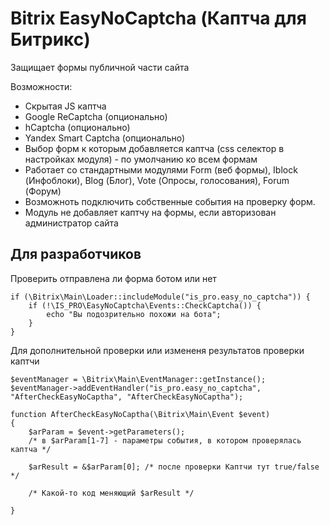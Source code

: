 # Bitrix EasyNoCaptcha (Каптча для Битрикс)

Защищает формы публичной части сайта

Возможности:
- Cкрытая JS каптча
- Google ReCaptcha (опционально)
- hCaptcha (опционально)
- Yandex Smart Captcha (опционально)
- Выбор форм к которым добавляется каптча (css селектор в настройках модуля) - по умолчанию ко всем формам
- Работает со стандартными модулями Form (веб формы), Iblock (Инфоблоки), Blog (Блог), Vote (Опросы, голосования), Forum (Форум)
- Возможноть подключить собственные события на проверку форм.
- Модуль не добавляет каптчу на формы, если авторизован администратор сайта

## Для разработчиков

Проверить отправлена ли форма ботом или нет

	if (\Bitrix\Main\Loader::includeModule("is_pro.easy_no_captcha")) {
		if (!\IS_PRO\EasyNoCaptcha\Events::CheckCaptcha()) {
			echo "Вы подозрительно похожи на бота";
		}
	}

Для дополнительной проверки или измененя результатов проверки каптчи

	$eventManager = \Bitrix\Main\EventManager::getInstance();
	$eventManager->addEventHandler("is_pro.easy_no_captcha", "AfterCheckEasyNoCaptha", "AfterCheckEasyNoCaptha");

	function AfterCheckEasyNoCaptha(\Bitrix\Main\Event $event)
	{
		$arParam = $event->getParameters();
		/* в $arParam[1-7] - параметры события, в котором проверялась каптча */

		$arResult = &$arParam[0]; /* после проверки Каптчи тут true/false */

		/* Какой-то код меняющий $arResult */

	}